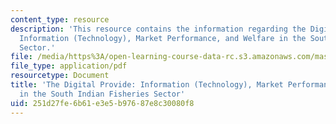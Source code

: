 ```yaml
---
content_type: resource
description: 'This resource contains the information regarding the Digital Provide:
  Information (Technology), Market Performance, and Welfare in the South Indian Fisheries
  Sector.'
file: /media/https%3A/open-learning-course-data-rc.s3.amazonaws.com/mas-965-nextlab-i-designing-mobile-technologies-for-the-next-billion-users-fall-2008/251d27fe6b61e3e5b97687e8c30080f8_MITMAS_965F08_Lec05_ps.pdf
file_type: application/pdf
resourcetype: Document
title: 'The Digital Provide: Information (Technology), Market Performance, and Welfare
  in the South Indian Fisheries Sector'
uid: 251d27fe-6b61-e3e5-b976-87e8c30080f8
---
```

